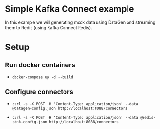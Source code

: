 # Simple Kafka Connect example
In this example we will generating mock data using DataGen and streaming them to Redis (using Kafka Connect Redis).

# Setup

## Run docker containers

* `docker-compose up -d --build`

## Configure connectors

* `curl -s -X POST -H 'Content-Type: application/json' --data @datagen-config.json http://localhost:8088/connectors`

* `curl -s -X POST -H 'Content-Type: application/json' --data @redis-sink-config.json http://localhost:8088/connectors`
